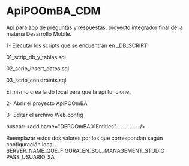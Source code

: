 # ApiPOOmBA_CDM
Api para app de preguntas y respuestas, proyecto integrador final de la materia Desarrollo Mobile.

1- Ejecutar los scripts que se encuentran en _DB_SCRIPT:

01_scrip_db_y_tablas.sql

02_scrip_insert_datos.sql

03_scrip_constraints.sql

El mismo crea la db local para que la api funcione.

2- Abrir el proyecto ApiPOOmBA

3- Editar el archivo Web.config

buscar: 
<connectionStrings>
    <add name="DEPOOmBA01Entities"................/>
</connectionStrings>

Reemplazar estos dos valores por los que correspondan según configuración local.
SERVER_NAME_QUE_FIGURA_EN_SQL_MANAGEMENT_STUDIO
PASS_USUARIO_SA
